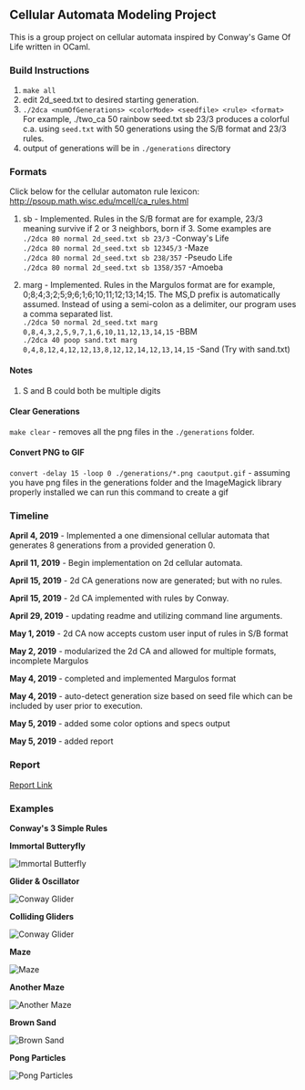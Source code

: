 
## Cellular Automata Modeling Project
This is a group project on cellular automata inspired by Conway's Game Of Life written in OCaml.

### Build Instructions
1. `make all`
2. edit 2d_seed.txt to desired starting generation.
3. `./2dca <numOfGenerations> <colorMode> <seedfile> <rule> <format>` 
	For example, ./two_ca 50 rainbow seed.txt sb 23/3 produces a colorful c.a. using `seed.txt` with 50 generations using the S/B format and 23/3 rules.
4. output of generations will be in `./generations` directory

### Formats
Click below for the cellular automaton rule lexicon:
http://psoup.math.wisc.edu/mcell/ca_rules.html

1. sb - Implemented. Rules in the S/B format are for example, 23/3 meaning survive if 2 or 3 neighbors, born if 3. Some examples are <br/>
  `./2dca 80 normal 2d_seed.txt sb 23/3` -Conway's Life <br/>
  `./2dca 80 normal 2d_seed.txt sb 12345/3` -Maze <br/>
  `./2dca 80 normal 2d_seed.txt sb 238/357` -Pseudo Life <br/>
  `./2dca 80 normal 2d_seed.txt sb 1358/357` -Amoeba <br/>
  
2. marg - Implemented. Rules in the Margulos format are for example, 0;8;4;3;2;5;9;6;1;6;10;11;12;13;14;15. The MS,D prefix   is automatically assumed. Instead of using a semi-colon as a delimiter, our program uses a comma separated list. <br/>
  `./2dca 50 normal 2d_seed.txt marg 0,8,4,3,2,5,9,7,1,6,10,11,12,13,14,15` -BBM <br/>
  `./2dca 40 poop sand.txt marg 0,4,8,12,4,12,12,13,8,12,12,14,12,13,14,15` -Sand (Try with sand.txt) <br/>
  
#### Notes
1. S and B could both be multiple digits

#### Clear Generations
`make clear` - removes all the png files in the `./generations` folder.

#### Convert PNG to GIF
`convert -delay 15 -loop 0 ./generations/*.png caoutput.gif` - assuming you have png files in the generations folder and the ImageMagick library properly installed we can run this command to create a gif


### Timeline

**April 4, 2019** - Implemented a one dimensional cellular automata that generates 8 generations from a provided generation 0. 

**April 11, 2019** - Begin implementation on 2d cellular automata.

**April 15, 2019** - 2d CA generations now are generated; but with no rules.

**April 15, 2019** - 2d CA implemented with rules by Conway.

**April 29, 2019** - updating readme and utilizing command line arguments.

**May 1, 2019** - 2d CA now accepts custom user input of rules in S/B format

**May 2, 2019** - modularized the 2d CA and allowed for multiple formats, incomplete Margulos

**May 4, 2019** - completed and implemented Margulos format

**May 4, 2019** - auto-detect generation size based on seed file which can be included by user prior to execution.

**May 5, 2019** - added some color options and specs output

**May 5, 2019** - added report

### Report


[Report Link](https://github.com/ocamlca/Cellular-Automaton-Ocaml/blob/master/ca_report.pdf)


### Examples

**Conway's 3 Simple Rules**

**Immortal Butteryfly**

![Immortal Butterfly](https://github.com/ocamlca/Cellular-Automaton-Ocaml/blob/2d-ca/2d-conway.gif?raw=true)


**Glider & Oscillator**

![Conway Glider](https://github.com/ocamlca/Cellular-Automaton-Ocaml/blob/2d-ca/2d-glider.gif?raw=true)


**Colliding Gliders**

![Conway Glider](https://github.com/ocamlca/Cellular-Automaton-Ocaml/blob/2d-ca/exploding_gliders.gif?raw=true)


**Maze**

![Maze](https://github.com/ocamlca/Cellular-Automaton-Ocaml/blob/master/2d-maze-12345-3.gif?raw=true)


**Another Maze**

![Another Maze](https://github.com/ocamlca/Cellular-Automaton-Ocaml/blob/master/anothermaze.gif?raw=true)


**Brown Sand**

![Brown Sand](https://github.com/ocamlca/Cellular-Automaton-Ocaml/blob/master/brownsand.gif?raw=true)


**Pong Particles**

![Pong Particles](https://github.com/ocamlca/Cellular-Automaton-Ocaml/blob/master/pongesque.gif?raw=true)

